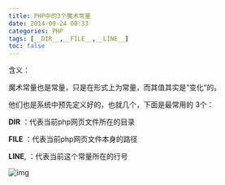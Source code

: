 ```yaml
---
title: PHP中的3个魔术常量
date: 2014-09-24 00:33
categories: PHP
tags: [__DIR__,__FILE__,__LINE__]
toc: false 
---
```


含义：

魔术常量也是常量，只是在形式上为常量，而其值其实是“变化”的。

 

他们也是系统中预先定义好的，也就几个，下面是最常用的 3个：

__DIR__			：代表当前php网页文件所在的目录

__FILE__		：代表当前php网页文件本身的路径

 __LINE__,  	：代表当前这个常量所在的行号

![img](http://img.vim-cn.com/14/4821c11bd674982dbaa19ebf10b8bc36a2ca15.png )





